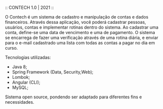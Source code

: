 :: CONTECH 1.0 | 2021 ::

O Contech é um sistema de cadastro e manipulação de contas e dados financeiros.
Através dessa aplicação, você poderá cadastrar pessoas, usuários, contas e implementar rotinas dentro do sistema. Ao cadastrar uma conta, define-se uma data de
vencimento e uma de pagamento. O sistema se encarrega de fazer uma verificação através de uma rotina diária, e enviar para o e-mail cadastrado uma lista com
todas as contas a pagar no dia em curso.

Tecnologias utilizadas:

- Java 8;
- Spring Framework (Data, Security,Web);
- Lombok;
- Angular (CLI);
- MySQL;

Sistema open source, pondendo ser adaptado para diferentes fins e necessidades.
